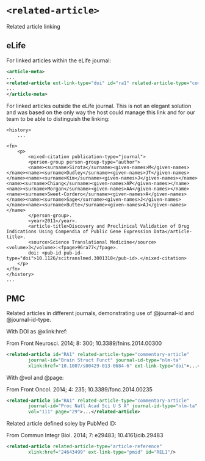 # `<related-article>`

Related article linking


## eLife
For linked articles within the eLife journal:


```xml
<article-meta>
...
<related-article ext-link-type="doi" id="ra1" related-article-type="commentary" xlink:href="10.7554/eLife.00013"/>
...
</article-meta>
```


For linked articles outside the eLife journal. This is not an elegant solution and was based on the only way the host could manage this link and for our team to be able to distinguish the linking:


```
<history>
    ...

<fn>
    <p>
        <mixed-citation publication-type="journal">
        <person-group person-group-type="author">
        <name><surname>Sirota</surname><given-names>M</given-names></name><name><surname>Dudley</surname><given-names>JT</given-names></name><name><surname>Kim</surname><given-names>J</given-names></name><name><surname>Chiang</surname><given-names>AP</given-names></name><name><surname>Morgan</surname><given-names>AA</given-names></name><name><surname>Sweet-Cordero</surname><given-names>A</given-names></name><name><surname>Sage</surname><given-names>J</given-names></name><name><surname>Butte</surname><given-names>AJ</given-names></name>
        </person-group>.
        <year>2011</year>. 
        <article-title>Discovery and Preclinical Validation of Drug Indications Using Compendia of Public Gene Expression Data</article-title>. 
        <source>Science Translational Medicine</source> <volume>3</volume>:<fpage>96ra77</fpage>. 
        doi: <pub-id pub-id-type="doi">10.1126/scitranslmed.3001318</pub-id>.</mixed-citation>
    </p>
</fn>
</history>
...
```


## PMC
Related articles in different journals, demonstrating use of @journal-id and @journal-id-type.

With DOI as @xlink:href:

From Front Neurosci. 2014; 8: 300; 10.3389/fnins.2014.00300
```xml
<related-article id="RA1" related-article-type="commentary-article" 
        journal-id="Brain Struct Funct" journal-id-type="nlm-ta" 
        xlink:href="10.1007/s00429-013-0684-6" ext-link-type="doi">...</related-article>
```

With @vol and @page:

From Front Oncol. 2014; 4: 235; 10.3389/fonc.2014.00235
```xml
<related-article id="RA1" related-article-type="commentary-article" 
        journal-id="Proc Natl Acad Sci U S A" journal-id-type="nlm-ta" 
        vol="111" page="29">...</related-article>
```

Related article defined soley by PubMed ID:

From Commun Integr Biol. 2014; 7: e29483; 10.4161/cib.29483
```xml
<related-article related-article-type="article-reference" 
        xlink:href="24643499" ext-link-type="pmid" id="REL1"/>
